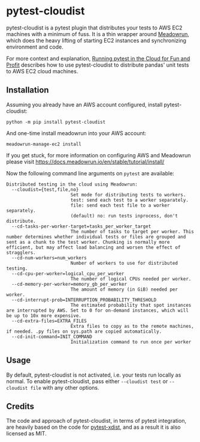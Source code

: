 # pytest-cloudist

pytest-cloudist is a pytest plugin that distributes your tests to AWS EC2 machines with a minimum of fuss. It is a thin wrapper around [Meadowrun](https://meadowrun.io), which does the heavy lifting of starting EC2 instances and synchronizing environment and code.

For more context and explanation, [Running pytest in the Cloud for Fun and Profit](https://medium.com/@meadowrun/running-pytest-in-the-cloud-for-fun-and-profit-10871419bc5a) describes how to use pytest-cloudist to distribute pandas' unit tests to AWS EC2 cloud machines.

## Installation

Assuming you already have an AWS account configured, install pytest-cloudist:

```
python -m pip install pytest-cloudist
```

And one-time install meadowrun into your AWS account:

```
meadowrun-manage-ec2 install
```

If you get stuck, for more information on configuring AWS and Meadowrun please visit https://docs.meadowrun.io/en/stable/tutorial/install/

Now the following command line arguments on `pytest` are available:

```
Distributed testing in the cloud using Meadowrun:
  --cloudist={test,file,no}
                        Set mode for distributing tests to workers.
                        test: send each test to a worker separately.
                        file: send each test file to a worker separately.
                        (default) no: run tests inprocess, don't distribute.
  --cd-tasks-per-worker-target=tasks_per_worker_target
                        The number of tasks to target per worker. This number determines whether individual tests or files are grouped and sent as a chunk to the test worker. Chunking is normally more efficient, but may affect load balancing and worsen the effect of stragglers.
  --cd-num-workers=num_workers
                        Number of workers to use for distributed testing.
  --cd-cpu-per-worker=logical_cpu_per_worker
                        The number of logical CPUs needed per worker.
  --cd-memory-per-worker=memory_gb_per_worker
                        The amount of memory (in GiB) needed per worker.
  --cd-interrupt-prob=INTERRUPTION_PROBABILITY_THRESHOLD
                        The estimated probability that spot instances are interrupted by AWS. Set to 0 for on-demand instances, which will be up to 10x more expensive.
  --cd-extra-files=EXTRA_FILES
                        Extra files to copy as to the remote machines, if needed. .py files on sys.path are copied automatically.
  --cd-init-command=INIT_COMMAND
                        Initialization command to run once per worker
```

## Usage

By default, pytest-cloudist is not activated, i.e. your tests run locally as normal. To enable pytest-cloudist, pass either `--cloudist test` or `--cloudist file` with any other options.

## Credits

The code and approach of pytest-cloudist, in terms of pytest integration, are heavily based on the code for [pytest-xdist](https://github.com/pytest-dev/pytest-xdist), and as a result it is also licensed as MIT.

